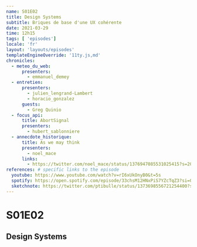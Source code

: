 ```yaml
---
name: S01E02
title: Design Systems
subtitle: Briques de base d'une UX cohérente
date: 2021-03-29
time: 12h15
tags: [ 'episodes']
locale: 'fr'
layout: 'layouts/episodes'
templateEngineOverride: '11ty.js,md'
chronicles:
  - meteo_du_web:
      presenters: 
        - emmanuel_demey
  - entretien:
      presenters:
        - julien_lengrand-Lambert
        - horacio_gonzalez
      guests:
        - Greg Quinio
  - focus_api:
      title: AbortSignal
      presenters: 
        - hubert_sablonniere
  - annecdote_historique:
      title: As we may think
      presenters:
        - noel_mace
      links:
        - https://twitter.com/noel_mace/status/1376947085531025415?s=20
references: # specific links to the episode
  youtube: https://www.youtube.com/watch?v=rI6xUkOnyB0&t=5s
  spotify: https://open.spotify.com/episode/33chsM12HNxPiS7YZcTqZ3?si=0634fe3e435d4185
  sketchnote: https://twitter.com/ptibulle/status/1373698556721254400?s=20
---
```


# S01E02

## Design Systems